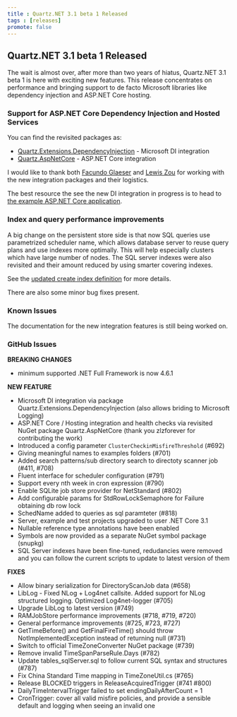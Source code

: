 ```yaml
---
title : Quartz.NET 3.1 beta 1 Released
tags : [releases]
promote: false
---
```


## Quartz.NET 3.1 beta 1 Released

The wait is almost over, after more than two years of hiatus, Quartz.NET 3.1 beta 1 is here with exciting new features. This release concentrates on performance and bringing support to de facto Microsoft libraries like dependency injection and ASP.NET Core hosting.

### Support for ASP.NET Core Dependency Injection and Hosted Services

You can find the revisited packages as:

* [Quartz.Extensions.DependencyInjection](https://www.nuget.org/packages/Quartz.Extensions.DependencyInjection/) - Microsoft DI integration
* [Quartz.AspNetCore](https://www.nuget.org/packages/Quartz.AspNetCore) - ASP.NET Core integration

I would like to thank both [Facundo Glaeser](https://github.com/fglaeser) and [Lewis Zou](https://github.com/zlzforever) for working with the new integration packages and their logistics.

The best resource the see the new DI integration in progress is to head to [the example ASP.NET Core application](https://github.com/quartznet/quartznet/tree/master/src/Quartz.Examples.AspNetCore).

### Index and query performance improvements

A big change on the persistent store side is that now SQL queries use parametrized scheduler name, which allows database server to reuse query plans and use indexes more optimally. This will help especially clusters which have large number of nodes. The SQL server indexes were also revisited and their amount reduced by using smarter covering indexes.

See the [updated create index definition](https://github.com/quartznet/quartznet/blob/42af207fa815789936e8e4ce5ebd4516a23d7c72/database/tables/tables_sqlServer.sql#L349-L388) for more details.

There are also some minor bug fixes present.

### Known Issues

The documentation for the new integration features is still being worked on.

### GitHub Issues

__BREAKING CHANGES__

* minimum supported .NET Full Framework is now 4.6.1

__NEW FEATURE__

* Microsoft DI integration via package Quartz.Extensions.DependencyInjection (also allows briding to Microsoft Logging)
* ASP.NET Core / Hosting integration and health checks via revisited NuGet package Quartz.AspNetCore (thank you zlzforever for contributing the work)
* Introduced a config parameter `ClusterCheckinMisfireThreshold` (#692)
* Giving meaningful names to examples folders (#701)
* Added search patterns/sub directory search to directoty scanner job (#411, #708)
* Fluent interface for scheduler configuration (#791)
* Support every nth week in cron expression (#790)
* Enable SQLite job store provider for NetStandard (#802)
* Add configurable params for StdRowLockSemaphore for Failure obtaining db row lock
* SchedName added to queries as sql paramteter (#818)
* Server, example and test projects upgraded to user .NET Core 3.1
* Nullable reference type annotations have been enabled
* Symbols are now provided as a separate NuGet symbol package (snupkg)
* SQL Server indexes have been fine-tuned, redudancies were removed and you can follow the current scripts to update to latest version of them

__FIXES__

* Allow binary serialization for DirectoryScanJob data (#658)
* LibLog - Fixed NLog + Log4net callsite. Added support for NLog structured logging. Optimized Log4net-logger (#705)
* Upgrade LibLog to latest version (#749)
* RAMJobStore performance improvements (#718, #719, #720)
* General performance improvements (#725, #723, #727)
* GetTimeBefore() and GetFinalFireTime() should throw NotImplementedException instead of returning null (#731)
* Switch to official TimeZoneConverter NuGet package (#739)
* Remove invalid TimeSpanParseRule.Days (#782)
* Update tables_sqlServer.sql to follow current SQL syntax and structures (#787)
* Fix China Standard Time mapping in TimeZoneUtil.cs (#765)
* Release BLOCKED triggers in ReleaseAcquiredTrigger (#741 #800)
* DailyTimeIntervalTrigger failed to set endingDailyAfterCount = 1
* CronTrigger: cover all valid misfire policies, and provide a sensible default and logging when seeing an invalid one

<Download />

